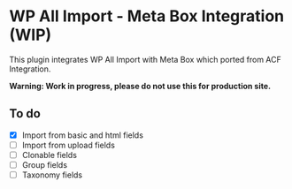 # WP All Import - Meta Box Integration (WIP)

This plugin integrates WP All Import with Meta Box which ported from ACF Integration.

**Warning: Work in progress, please do not use this for production site.**

## To do
- [x] Import from basic and html fields
- [ ] Import from upload fields
- [ ] Clonable fields
- [ ] Group fields
- [ ] Taxonomy fields